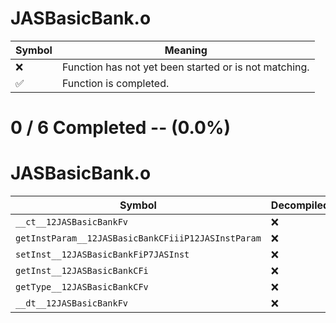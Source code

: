 # JASBasicBank.o
| Symbol | Meaning 
| ------------- | ------------- 
| :x: | Function has not yet been started or is not matching. 
| :white_check_mark: | Function is completed. 


# 0 / 6 Completed -- (0.0%)
# JASBasicBank.o
| Symbol | Decompiled? |
| ------------- | ------------- |
| `__ct__12JASBasicBankFv` | :x: |
| `getInstParam__12JASBasicBankCFiiiP12JASInstParam` | :x: |
| `setInst__12JASBasicBankFiP7JASInst` | :x: |
| `getInst__12JASBasicBankCFi` | :x: |
| `getType__12JASBasicBankCFv` | :x: |
| `__dt__12JASBasicBankFv` | :x: |
